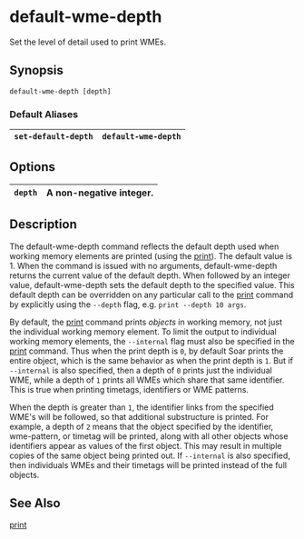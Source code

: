 # default-wme-depth #

Set the level of detail used to print WMEs.

## Synopsis ##

```
default-wme-depth [depth]
```

### Default Aliases ###

| `set-default-depth` | `default-wme-depth` |
|:--------------------|:--------------------|

## Options ##

| `depth` | A non-negative integer. |
|:--------|:------------------------|

## Description ##

The default-wme-depth command reflects the default depth used when working
memory elements are printed (using the [print](cmd_print.md)). The
default value is 1. When the command is issued with no arguments,
default-wme-depth returns the current value of the default depth. When followed
by an integer value, default-wme-depth sets the default depth to the specified
value. This default depth can be overridden on any particular call to the
[print](cmd_print.md) command by explicitly using the `--depth`
flag, e.g. `print --depth 10 args`.

By default, the [print](cmd_print.md) command prints _objects_ in
working memory, not just the individual working memory element. To limit the
output to individual working memory elements, the `--internal` flag must also
be specified in the [print](cmd_print.md) command. Thus when the
print depth is `0`, by default Soar prints the entire object, which is the same
behavior as when the print depth is `1`. But if `--internal` is also specified,
then a depth of `0` prints just the individual WME, while a depth of `1` prints
all WMEs which share that same identifier. This is true when printing timetags,
identifiers or WME patterns.

When the depth is greater than `1`, the identifier links from the specified
WME's will be followed, so that additional substructure is printed. For
example, a depth of `2` means that the object specified by the identifier,
wme-pattern, or timetag will be printed, along with all other objects whose
identifiers appear as values of the first object. This may result in multiple
copies of the same object being printed out. If `--internal` is also specified,
then individuals WMEs and their timetags will be printed instead of the full
objects.

## See Also ##

[print](cmd_print.md)
